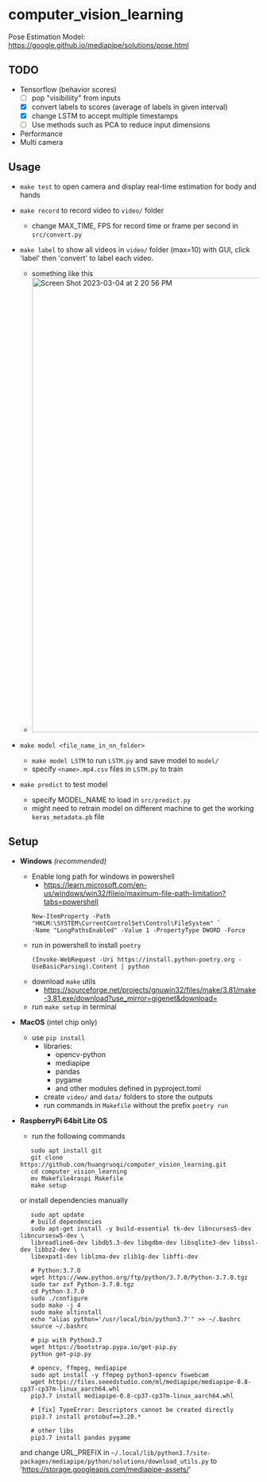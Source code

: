 # computer_vision_learning
Pose Estimation Model: https://google.github.io/mediapipe/solutions/pose.html
## TODO
- Tensorflow (behavior scores)
  - [ ] pop "visibiliity" from inputs
  - [x] convert labels to scores (average of labels in given interval)
  - [x] change LSTM to accept multiple timestamps
  - [ ] Use methods such as PCA to reduce input dimensions
  
- Performance
- Multi camera

## Usage
* `make test` to open camera and display real-time estimation for body and hands
* `make record` to record video to `video/` folder 
  * change MAX_TIME, FPS for record time or frame per second in `src/convert.py`
* `make label` to show all videos in `video/` folder (max=10) with GUI, click 'label' then 'convert' to label each video.
  * something like this
  * <img width="914" alt="Screen Shot 2023-03-04 at 2 20 56 PM" src="https://user-images.githubusercontent.com/44049919/222931197-10e69854-2bf4-4a1f-be65-d483c9677016.png">

* `make model <file_name_in_nn_folder>`
  * `make model LSTM` to run `LSTM.py` and save model to `model/` 
  * specify `<name>.mp4.csv` files in `LSTM.py` to train
* `make predict` to test model
  * specify MODEL_NAME to load in `src/predict.py`
  * might need to retrain model on different machine to get the working `keras_metadata.pb` file

## Setup
* **Windows** *(recommended)*
  * Enable long path for windows in powershell
    * https://learn.microsoft.com/en-us/windows/win32/fileio/maximum-file-path-limitation?tabs=powershell
    ```
    New-ItemProperty -Path "HKLM:\SYSTEM\CurrentControlSet\Control\FileSystem" `
    -Name "LongPathsEnabled" -Value 1 -PropertyType DWORD -Force
    ```
  * run in powershell to install `poetry`
    ```
    (Invoke-WebRequest -Uri https://install.python-poetry.org -UseBasicParsing).Content | python
    ```
  * download `make` utils 
    * https://sourceforge.net/projects/gnuwin32/files/make/3.81/make-3.81.exe/download?use_mirror=gigenet&download=
  * run `make setup` in terminal

* **MacOS** (intel chip only)
   * use `pip install`
       * libraries:
           * opencv-python
           * mediapipe
           * pandas
           * pygame
           * and other modules defined in pyproject.toml
       * create `video/` and `data/` folders to store the outputs
       * run commands in `Makefile` without the prefix `poetry run`

* **RaspberryPi 64bit Lite OS** 
   * run the following commands
   ```
      sudo apt install git
      git clone https://github.com/huangruoqi/computer_vision_learning.git
      cd computer_vision_learning
      mv Makefile4raspi Makefile
      make setup
   ```
   or install dependencies manually
   ```
      sudo apt update
      # build dependencies
      sudo apt-get install -y build-essential tk-dev libncurses5-dev libncursesw5-dev \
      libreadline6-dev libdb5.3-dev libgdbm-dev libsqlite3-dev libssl-dev libbz2-dev \
      libexpat1-dev liblzma-dev zlib1g-dev libffi-dev

      # Python:3.7.0
      wget https://www.python.org/ftp/python/3.7.0/Python-3.7.0.tgz
      sudo tar zxf Python-3.7.0.tgz
      cd Python-3.7.0
      sudo ./configure
      sudo make -j 4
      sudo make altinstall
      echo "alias python='/usr/local/bin/python3.7'" >> ~/.bashrc
      source ~/.bashrc

      # pip with Python3.7
      wget https://bootstrap.pypa.io/get-pip.py
      python get-pip.py

      # opencv, ffmpeg, mediapipe
      sudo apt install -y ffmpeg python3-opencv fswebcam
      wget https://files.seeedstudio.com/ml/mediapipe/mediapipe-0.8-cp37-cp37m-linux_aarch64.whl
      pip3.7 install mediapipe-0.8-cp37-cp37m-linux_aarch64.whl

      # [fix] TypeError: Descriptors cannot be created directly
      pip3.7 install protobuf==3.20.*

      # other libs
      pip3.7 install pandas pygame
   ``` 
   and change URL_PREFIX in `~/.local/lib/python3.7/site-packages/mediapipe/python/solutions/download_utils.py` to 'https://storage.googleapis.com/mediapipe-assets/'
